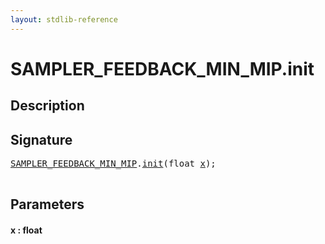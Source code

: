 ```yaml
---
layout: stdlib-reference
---
```


# SAMPLER\_FEEDBACK\_MIN\_MIP\.init

## Description





## Signature 

<pre>
<a href="index.md" class="code_type">SAMPLER_FEEDBACK_MIN_MIP</a>.<a href="init.md">init</a>(<span class="code_keyword">float</span> <a href="init.md#decl-x" class="code_param">x</a>);

</pre>

## Parameters

####  <a id="decl-x"></a>x  : float


<script>
// Fix .md links to .html when on ReadTheDocs
if (window.location.hostname.includes('readthedocs') || 
    window.location.hostname.includes('rtfd.io')) {
  document.addEventListener('DOMContentLoaded', function() {
    const links = document.querySelectorAll('a');
    links.forEach(link => {
      const href = link.getAttribute('href');
      if (href && href.includes('.md')) {
        // This regex will handle .md links with or without fragment identifiers or query parameters
        link.href = link.href.replace(/(.+)\.md(#[^?]*)?(\?.*)?$/, '$1.html$2$3');
      }
    });
  });
}
</script>
